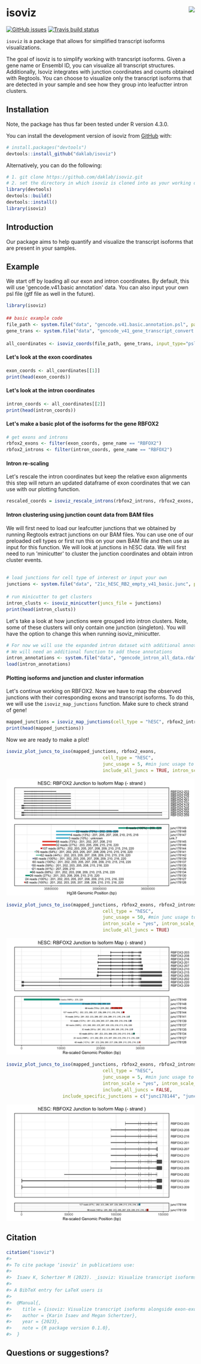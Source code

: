 # isoviz <img src="inst/figures/isoviz.png" align="right" height="139"/>

<!-- badges: start -->

[![GitHub issues](https://img.shields.io/github/issues/daklab/isoviz)](https://img.shields.io/github/issues/daklab/isoviz/issues) [![Travis build status](https://travis-ci.com/karini925/isoviz.svg?branch=master)](https://travis-ci.com/karini925/isoviz)

<!-- badges: end -->

`isoviz` is a package that allows for simplified transcript isoforms visualizations.

The goal of isoviz is to simplify working with trancsript isoforms. Given a gene name or Ensembl ID, you can visualize all transcript structures. Additionally, Isoviz integrates with junction coordinates and counts obtained with Regtools. You can choose to visualize only the transcript isoforms that are detected in your sample and see how they group into leafuctter intron clusters.

## Installation

Note, the package has thus far been tested under R version 4.3.0.

You can install the development version of isoviz from [GitHub](https://github.com/) with:

``` r
# install.packages("devtools")
devtools::install_github("daklab/isoviz")
```

Alternatively, you can do the following:

``` r
# 1. git clone https://github.com/daklab/isoviz.git
# 2. set the directory in which isoviz is cloned into as your working directory, then do the following:
library(devtools)
devtools::build()
devtools::install()
library(isoviz)
```

## Introduction

Our package aims to help quantify and visualize the transcript isoforms that are present in your samples.

## Example

We start off by loading all our exon and intron coordinates. By default, this will use 'gencode.v41.basic annotation' data. You can also input your own psl file (gtf file as well in the future).

``` r
library(isoviz)

## basic example code
file_path <- system.file("data", "gencode.v41.basic.annotation.psl", package="isoviz")
gene_trans <- system.file("data", "gencode_v41_gene_transcript_convert.txt", package="isoviz")

all_coordinates <- isoviz_coords(file_path, gene_trans, input_type="psl") #use default genome .psl file  
```

#### Let's look at the exon coordinates

``` r
exon_coords <- all_coordinates[[1]]
print(head(exon_coords))
```

#### Let's look at the intron coordinates

``` r
intron_coords <- all_coordinates[[2]]
print(head(intron_coords))
```

#### Let's make a basic plot of the isoforms for the gene RBFOX2

``` r
# get exons and introns 
rbfox2_exons <- filter(exon_coords, gene_name == "RBFOX2")
rbfox2_introns <- filter(intron_coords, gene_name == "RBFOX2")
```

#### Intron re-scaling

Let's rescale the intron coordinates but keep the relative exon alignments this step will return an updated dataframe of exon coordinates that we can use with our plotting function.

``` r
rescaled_coords = isoviz_rescale_introns(rbfox2_introns, rbfox2_exons, width_rescale=10) 
```

#### Intron clustering using junction count data from BAM files

We will first need to load our leafcutter junctions that we obtained by running Regtools extract junctions on our BAM files. You can use one of our preloaded cell types or first run this on your own BAM file and then use as input for this function. We will look at junctions in hESC data. We will first need to run 'minicutter' to cluster the junction coordinates and obtain intron cluster events.

``` r

# load junctions for cell type of interest or input your own
junctions <- system.file("data", "21c_hESC_RB2_empty_v41_basic.junc", package="isoviz")

# run minicutter to get clusters 
intron_clusts <- isoviz_minicutter(juncs_file = junctions)
print(head(intron_clusts))
```

Let's take a look at how junctions were grouped into intron clusters. Note, some of these clusters will only contain one junction (singleton). You will have the option to change this when running isoviz_minicutter.

``` r
# For now we will use the expanded intron dataset with additional annotations by Megan 
# We will need an additional function to add these annotations 
intron_annotations <- system.file("data", "gencode_intron_all_data.rda", package="isoviz")
load(intron_annotations)
```

#### Plotting isoforms and junction and cluster information

Let's continue working on RBFOX2. Now we have to map the observed junctions with their corresponding exons and transcript isoforms. To do this, we will use the `isoviz_map_junctions` function. Make sure to check strand of gene!

``` r
mapped_junctions = isoviz_map_junctions(cell_type = "hESC", rbfox2_introns, intron_clusts, gencode_intron_all_data)
print(head(mapped_junctions))
```

Now we are ready to make a plot!

``` r
isoviz_plot_juncs_to_iso(mapped_junctions, rbfox2_exons,
                                    cell_type = "hESC",
                                    junc_usage = 5, #min junc usage to be included 
                                    include_all_juncs = TRUE, intron_scale = "no")
```

<img src="inst/figures/firstreadmeimage.png"/>

``` r
isoviz_plot_juncs_to_iso(mapped_junctions, rbfox2_exons, rbfox2_introns,
                                    cell_type = "hESC",
                                    junc_usage = 50, #min junc usage to be included 
                                    intron_scale = "yes", intron_scale_width = 10,
                                    include_all_juncs = TRUE)
```

<img src="inst/figures/secondreadmeimage.png"/>

``` r
isoviz_plot_juncs_to_iso(mapped_junctions, rbfox2_exons, rbfox2_introns,
                                    cell_type = "hESC",
                                    junc_usage = 5, #min junc usage to be included 
                                    intron_scale = "yes", intron_scale_width = 2,
                                    include_all_juncs = FALSE, 
                     include_specific_junctions = c("junc178144", "junc178139"))
```

<img src="inst/figures/thirdreadmeimage.png"/>

## Citation

``` r
citation("isoviz")
#> 
#> To cite package ‘isoviz’ in publications use:
#>
#>  Isaev K, Schertzer M (2023). _isoviz: Visualize transcript isoforms alongside exon-exon junction counts_. R package version 0.1.0.
#>
#> A BibTeX entry for LaTeX users is
#>
#>  @Manual{,
#>    title = {isoviz: Visualize transcript isoforms alongside exon-exon junction counts},
#>    author = {Karin Isaev and Megan Schertzer},
#>    year = {2023},
#>    note = {R package version 0.1.0},
#>  }
```

## Questions or suggestions?
